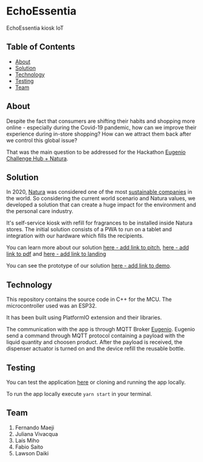 # EchoEssentia

EchoEssentia kiosk IoT

## Table of Contents

- [About](#about)
- [Solution](#solution)
- [Technology](#technology)
- [Testing](#testing)
- [Team](#team)

## About

Despite the fact that consumers are shifting their habits and shopping more online - especially during the Covid-19 pandemic,
how can we improve their experience during in-store shopping? How can we attract them back after we control this global issue?

That was the main question to be addressed for the Hackathon [Eugenio Challenge Hub + Natura](https://www.eugeniochallengehub.io/).

## Solution

In 2020, [Natura](https://www.naturabrasil.com/) was considered one of the most
[sustainable companies](https://www.corporateknights.com/reports/2020-global-100/2020-global-100-ranking-15795648/)
in the world. So considering the current world scenario and Natura values, we developed a solution that can create a huge impact
for the environment and the personal care industry.

It's self-service kiosk with refill for fragrances to be installed inside Natura stores. The initial solution consists of
a PWA to run on a tablet and integration with our hardware which fills the recipients.

You can learn more about our solution [here - add link to pitch](), [here - add link to pdf]() and [here - add link to landing]()

You can see the prototype of our solution [here - add link to demo]().

## Technology

This repository contains the source code in C++ for the MCU. The microcontroller used was an ESP32.

It has been built using PlatformIO extension and their libraries.

The communication with the app is through MQTT Broker [Eugenio](https://eugenio.io/). Eugenio send a command through MQTT protocol containing a payload with the liquid quantity and choosen product. After the payload is received, the dispenser actuator is turned on and the device refill the reusable bottle.

## Testing

You can test the application [here](https://distracted-lamarr-9a862b.netlify.app/) or cloning and running the app locally.

To run the app locally execute `yarn start` in your terminal.

## Team

1. Fernando Maeji
2. Juliana Vivacqua
3. Laís Miho
4. Fabio Saito
5. Lawson Daiki
